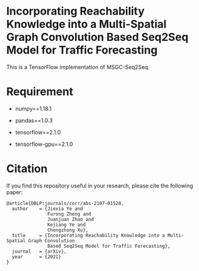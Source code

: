# Incorporating Reachability Knowledge into a Multi-Spatial Graph Convolution Based Seq2Seq Model for Traffic Forecasting

This is a TensorFlow implementation of  MSGC-Seq2Seq.

# Requirement

- numpy==1.18.1
- pandas==1.0.3

- tensorflow==2.1.0
- tensorflow-gpu==2.1.0




# Citation

If you find this repository useful in your research, please cite the following paper:

```
@article{DBLP:journals/corr/abs-2107-01528,
  author    = {Jiexia Ye and
               Furong Zheng and
               Juanjuan Zhao and
               Kejiang Ye and
               Chengzhong Xu},
  title     = {Incorporating Reachability Knowledge into a Multi-Spatial Graph Convolution
               Based Seq2Seq Model for Traffic Forecasting},
  journal   = {arXiv},
  year      = {2021}
}
```

